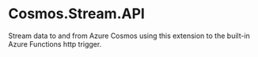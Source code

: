 # Cosmos.Stream.API
Stream data to and from Azure Cosmos using this extension to the built-in Azure Functions http trigger.
